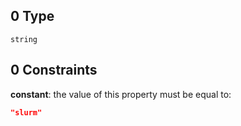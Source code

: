 ## 0 Type

`string`

## 0 Constraints

**constant**: the value of this property must be equal to:

```json
"slurm"
```
